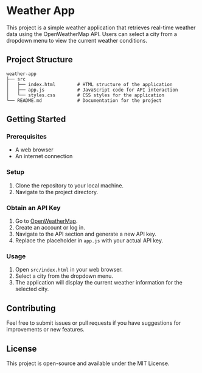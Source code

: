 # Weather App

This project is a simple weather application that retrieves real-time weather data using the OpenWeatherMap API. Users can select a city from a dropdown menu to view the current weather conditions.

## Project Structure

```
weather-app
├── src
│   ├── index.html        # HTML structure of the application
│   ├── app.js            # JavaScript code for API interaction
│   └── styles.css        # CSS styles for the application
└── README.md             # Documentation for the project
```

## Getting Started

### Prerequisites

- A web browser
- An internet connection

### Setup

1. Clone the repository to your local machine.
2. Navigate to the project directory.

### Obtain an API Key

1. Go to [OpenWeatherMap](https://openweathermap.org/).
2. Create an account or log in.
3. Navigate to the API section and generate a new API key.
4. Replace the placeholder in `app.js` with your actual API key.

### Usage

1. Open `src/index.html` in your web browser.
2. Select a city from the dropdown menu.
3. The application will display the current weather information for the selected city.

## Contributing

Feel free to submit issues or pull requests if you have suggestions for improvements or new features.

## License

This project is open-source and available under the MIT License.